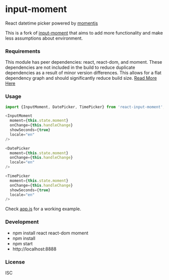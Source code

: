 # input-moment
React datetime picker powered by [momentjs](http://momentjs.com)

This is a fork of [input-moment](https://github.com/wangzuo/input-moment) that
aims to add more functionality and make less assumptions about environment.

### Requirements
This module has peer dependencies: react, react-dom, and moment.
These dependencies are not included in the build to reduce duplicate dependencies as a result of minor version differences.
This allows for a flat dependency graph and should significantly reduce build size.
[Read More Here](https://docs.npmjs.com/how-npm-works/npm3)

### Usage
``` javascript
import {InputMoment, DatePicker, TimePicker} from 'react-input-moment';

<InputMoment
  moment={this.state.moment}
  onChange={this.handleChange}
  showSeconds={true}
  locale="en"
/>

<DatePicker
  moment={this.state.moment}
  onChange={this.handleChange}
  locale="en"
/>

<TimePicker
  moment={this.state.moment}
  onChange={this.handleChange}
  showSeconds={true}
  locale="en"
/>
```

Check [app.js](https://github.com/wayofthefuture/react-input-moment/blob/master/example/app.js)
for a working example.

### Development
- npm install react react-dom moment
- npm install
- npm start
- http://localhost:8888

### License
ISC
